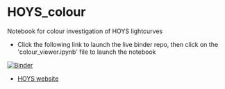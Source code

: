 # HOYS_colour
Notebook for colour investigation of HOYS lightcurves

* Click the following link to launch the live binder repo, then click on the 'colour_viewer.ipynb' file to launch the notebook

[![Binder](https://mybinder.org/badge_logo.svg)](https://mybinder.org/v2/gh/justyncw/HOYS_colour/master)

* [HOYS website](https://hoys.space)

